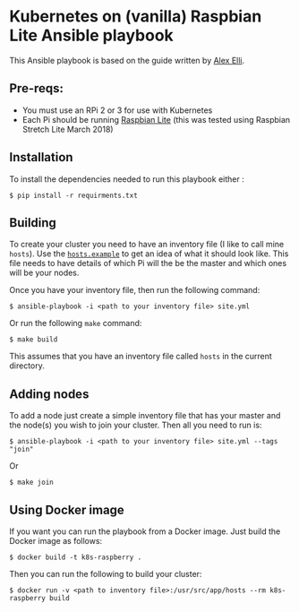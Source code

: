 # Kubernetes on (vanilla) Raspbian Lite Ansible playbook

This Ansible playbook is based on the guide written by [Alex Elli](https://gist.github.com/alexellis/fdbc90de7691a1b9edb545c17da2d975). 

## Pre-reqs:

* You must use an RPi 2 or 3 for use with Kubernetes
* Each Pi should be running [Raspbian Lite](https://www.raspberrypi.org/downloads/raspbian/) (this was tested using Raspbian Stretch Lite March 2018) 

## Installation

To install the dependencies needed to run this playbook either :

```
$ pip install -r requirments.txt
```

## Building

To create your cluster you need to have an inventory file (I like to call mine `hosts`). Use the [`hosts.example`](hosts.example) to get an idea of what it should look like. This file needs to have details of which Pi will the be the master and which ones will be your nodes.

Once you have your inventory file, then run the following command:

```
$ ansible-playbook -i <path to your inventory file> site.yml
```

Or run the following `make` command:

```
$ make build
```

This assumes that you have an inventory file called `hosts` in the current directory.

## Adding nodes

To add a node just create a simple inventory file that has your master and the node(s) you wish to join your cluster. Then all you need to run is:

```
$ ansible-playbook -i <path to your inventory file> site.yml --tags "join"
```

Or

```
$ make join
```

## Using Docker image

If you want you can run the playbook from a Docker image. Just build the Docker image as follows:

```
$ docker build -t k8s-raspberry .
```

Then you can run the following to build your cluster:

```
$ docker run -v <path to inventory file>:/usr/src/app/hosts --rm k8s-raspberry build
```
